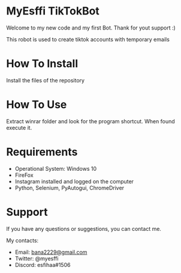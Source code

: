 # MyEsffi TikTokBot

Welcome to my new code and my first Bot. Thank for yout support :)

This robot is used to create tiktok accounts with temporary emails 

# How To Install

Install the files of the repository

# How To Use

Extract winrar folder and look for the program shortcut. When found execute it.

# Requirements

- Operational System: Windows 10
- FireFox
- Instagram installed and logged on the computer
- Python, Selenium, PyAutogui, ChromeDriver

# Support

If you have any questions or suggestions, you can contact me.

My contacts:

- Email: bana2229@gmail.com
- Twitter: @myesffi
- Discord: esfihaa#1506

